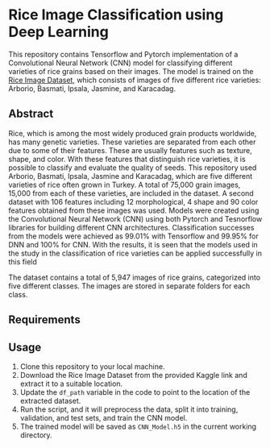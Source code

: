 # Rice Image Classification using Deep Learning

This repository contains Tensorflow and Pytorch implementation of a Convolutional Neural Network (CNN) model for classifying different varieties of rice grains based on their images. The model is trained on the [Rice Image Dataset](https://www.kaggle.com/datasets/muratkokludataset/rice-image-dataset), which consists of images of five different rice varieties: Arborio, Basmati, Ipsala, Jasmine, and Karacadag.

## Abstract

Rice, which is among the most widely produced grain products worldwide, has many genetic varieties. These varieties are separated from each other due to some of their features. These are usually features such as texture, shape, and color. With these features that distinguish rice varieties, it is possible to classify and evaluate the quality of seeds. This repository used Arborio, Basmati, Ipsala, Jasmine and Karacadag, which are five different varieties of rice often grown in Turkey. A total of 75,000 grain images, 15,000 from each of these varieties, are included in the dataset. A second dataset with 106 features including 12 morphological, 4 shape and 90 color features obtained from these images was used. Models were created using the Convolutional Neural Network (CNN) using both Pytorch and Tesnorflow libraries for building different CNN architectures. Classification successes from the models were achieved as 99.01% with Tensorflow and 99.95% for DNN and 100% for CNN. With the results, it is seen that the models used in the study in the classification of rice varieties can be applied successfully in this field


The dataset contains a total of 5,947 images of rice grains, categorized into five different classes. The images are stored in separate folders for each class.



## Requirements



## Usage

1. Clone this repository to your local machine.
2. Download the Rice Image Dataset from the provided Kaggle link and extract it to a suitable location.
3. Update the `df_path` variable in the code to point to the location of the extracted dataset.
4. Run the script, and it will preprocess the data, split it into training, validation, and test sets, and train the CNN model.
5. The trained model will be saved as `CNN_Model.h5` in the current working directory.


